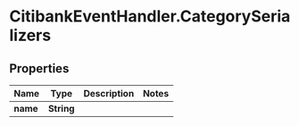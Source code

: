 # CitibankEventHandler.CategorySerializers

## Properties
Name | Type | Description | Notes
------------ | ------------- | ------------- | -------------
**name** | **String** |  | 


